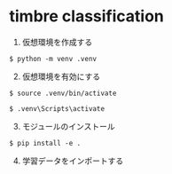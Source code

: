 # timbre classification

1.	仮想環境を作成する
```
$ python -m venv .venv
```
2.	仮想環境を有効にする
```Linux or Mac
$ source .venv/bin/activate
```
```Windows
$ .venv\Scripts\activate
```
3. モジュールのインストール
```
$ pip install -e .
```
4. 学習データをインポートする
